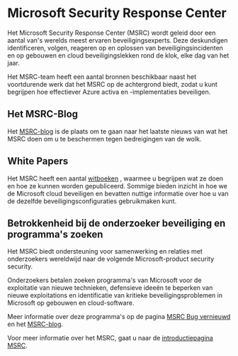 <properties
   pageTitle="Microsoft Security Response Center | Microsoft Azure"
   description="Het artikel bevat een curated lijst van bronnen voor Microsoft Security Response Center (MSRC) die kunnen worden gebruikt voor meer informatie over het MSRC-procedures en aanbevelingen."
   services="security"
   documentationCenter="na"
   authors="TomShinder"
   manager="StevenPo"
   editor="TomSh"/>

<tags
   ms.service="security"
   ms.devlang="na"
   ms.topic="article"
   ms.tgt_pltfrm="na"
   ms.workload="na"
   ms.date="10/18/2016"
   ms.author="yurid"/>

# <a name="microsoft-security-response-center"></a>Microsoft Security Response Center

Het Microsoft Security Response Center (MSRC) wordt geleid door een aantal van's werelds meest ervaren beveiligingsexperts. Deze deskundigen identificeren, volgen, reageren op en oplossen van beveiligingsincidenten en op gebouwen en cloud beveiligingslekken rond de klok, elke dag van het jaar.

Het MSRC-team heeft een aantal bronnen beschikbaar naast het voortdurende werk dat het MSRC op de achtergrond biedt, zodat u kunt begrijpen hoe effectiever Azure activa en -implementaties beveiligen.

## <a name="the-msrc-blog"></a>Het MSRC-Blog

Het [MSRC-blog](https://blogs.technet.microsoft.com/msrc/) is de plaats om te gaan naar het laatste nieuws van wat het MSRC doen om u te beschermen tegen bedreigingen van de wolk.
 
## <a name="white-papers"></a>White Papers

Het MSRC heeft een aantal [witboeken](https://technet.microsoft.com/library/bb969102.aspx) , waarmee u begrijpen wat ze doen en hoe ze kunnen worden gepubliceerd. Sommige bieden inzicht in hoe we de Microsoft cloud beveiligen en bevatten nuttige informatie over hoe u van de dezelfde beveiligingsconfiguraties gebruikmaken kunt.
 
## <a name="security-researcher-engagement-and-bounty-programs"></a>Betrokkenheid bij de onderzoeker beveiliging en programma's zoeken

Het MSRC biedt ondersteuning voor samenwerking en relaties met onderzoekers wereldwijd naar de volgende Microsoft-product security security.

Onderzoekers betalen zoeken programma's van Microsoft voor de exploitatie van nieuwe technieken, defensieve ideeën te beperken van nieuwe exploitations en identificatie van kritieke beveiligingsproblemen in Microsoft op gebouwen en cloud-software.
 
Meer informatie over deze programma's op de pagina [MSRC Bug vernieuwd](https://technet.microsoft.com/security/dn425036) en het [MSRC-blog](https://blogs.technet.microsoft.com/msrc/).

Voor meer informatie over het MSRC, gaat u naar de [introductiepagina MSRC](https://technet.microsoft.com/library/dn440717.aspx).
